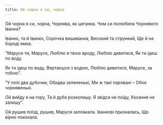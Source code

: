 ```yaml
---
title: Ой чорна я си, чорна
---
```

Ой чорна я си, чорна,
Чорнява, як циганка.
Чом си полюбила
Чорнявого Іванка?

Іванко, та й Іванко,
Сорочка вишиванка,
Високий та стрункий,
Ще й на бороді ямка.

"Марусе ти, Марусе,
Люблю я твою вроду,
Люблю дивитися,
Як ти ідеш по воду.

Як ти ідеш по воду,
Вертаєшся з водою,
Люблю дивитися,
Марусе, за тобою".

"У полі два дубочки,
Обидва зелененькі,
Ми ж такі паровані –
Обоє чорнявенькі.

Ой вийду я на гору,
Та й дуба розколишу.
Я звідси не поїду,
Кохання не залишу".

Ой рушив поїзд, рушив,
Маруся заплакала.
Іванкові призналась,
Що вірно покохала.
